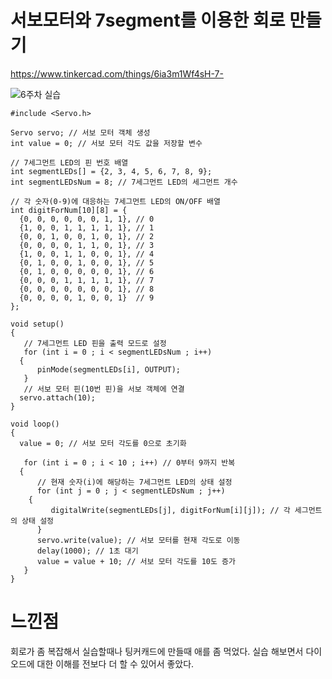 # 서보모터와 7segment를 이용한 회로 만들기

https://www.tinkercad.com/things/6ia3m1Wf4sH-7-

![6주차 실습](https://github.com/sejongsmarcle/2024_Spring_SMARCLE_Snaegi_Study/assets/162940624/5f635d52-50ac-4452-9577-c3123df3cd0a)

```
#include <Servo.h> 

Servo servo; // 서보 모터 객체 생성
int value = 0; // 서보 모터 각도 값을 저장할 변수

// 7세그먼트 LED의 핀 번호 배열
int segmentLEDs[] = {2, 3, 4, 5, 6, 7, 8, 9};
int segmentLEDsNum = 8; // 7세그먼트 LED의 세그먼트 개수

// 각 숫자(0-9)에 대응하는 7세그먼트 LED의 ON/OFF 배열
int digitForNum[10][8] = {
  {0, 0, 0, 0, 0, 0, 1, 1}, // 0
  {1, 0, 0, 1, 1, 1, 1, 1}, // 1
  {0, 0, 1, 0, 0, 1, 0, 1}, // 2
  {0, 0, 0, 0, 1, 1, 0, 1}, // 3
  {1, 0, 0, 1, 1, 0, 0, 1}, // 4
  {0, 1, 0, 0, 1, 0, 0, 1}, // 5
  {0, 1, 0, 0, 0, 0, 0, 1}, // 6
  {0, 0, 0, 1, 1, 1, 1, 1}, // 7
  {0, 0, 0, 0, 0, 0, 0, 1}, // 8
  {0, 0, 0, 0, 1, 0, 0, 1}  // 9
};

void setup() 
{
   // 7세그먼트 LED 핀을 출력 모드로 설정
   for (int i = 0 ; i < segmentLEDsNum ; i++) 
  {
      pinMode(segmentLEDs[i], OUTPUT);
   }
   // 서보 모터 핀(10번 핀)을 서보 객체에 연결
  servo.attach(10); 
}

void loop() 
{
  value = 0; // 서보 모터 각도를 0으로 초기화
  
   for (int i = 0 ; i < 10 ; i++) // 0부터 9까지 반복
  {
      // 현재 숫자(i)에 해당하는 7세그먼트 LED의 상태 설정
      for (int j = 0 ; j < segmentLEDsNum ; j++) 
    {
         digitalWrite(segmentLEDs[j], digitForNum[i][j]); // 각 세그먼트의 상태 설정
      }
      servo.write(value); // 서보 모터를 현재 각도로 이동
      delay(1000); // 1초 대기
      value = value + 10; // 서보 모터 각도를 10도 증가
   }
}

```

# 느낀점 <br> 
회로가 좀 복잡해서 실습할때나 팅커캐드에 만들때 애를 좀 먹었다. 실습 해보면서 다이오드에 대한 이해를 전보다 더 할 수 있어서 좋았다.
